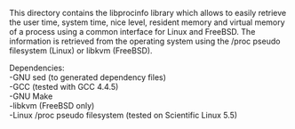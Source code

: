 This directory contains the libprocinfo library which allows to easily retrieve the
user time, system time, nice level, resident memory and virtual memory of a
process using a common interface for Linux and FreeBSD. The information is
retrieved from the operating system using the /proc pseudo filesystem (Linux)
or libkvm (FreeBSD).

Dependencies:<br>
-GNU sed (to generated dependency files)<br>
-GCC (tested with GCC 4.4.5)<br>
-GNU Make<br>
-libkvm (FreeBSD only)<br>
-Linux /proc pseudo filesystem (tested on Scientific Linux 5.5)<br>
